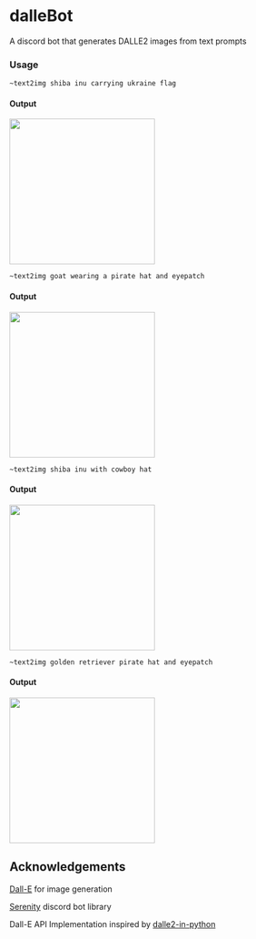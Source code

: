 # dalleBot

A discord bot that generates DALLE2 images from text prompts

### Usage

`~text2img shiba inu carrying ukraine flag`

#### Output
<img src="https://user-images.githubusercontent.com/82336674/187322702-7ee6192a-ad0b-4a95-bc3b-4836ca29cb46.png" width="256" height="256">


`~text2img goat wearing a pirate hat and eyepatch`

#### Output
<img src="https://user-images.githubusercontent.com/82336674/187337082-763756c3-3af4-4ae7-beae-9f54379dfb89.png" width="256" height="256">

`~text2img shiba inu with cowboy hat`

#### Output
<img src="https://user-images.githubusercontent.com/82336674/187337671-7d0ccb3c-0c54-4e0c-a731-de05f6bb90c3.png" width="256" height="256">

`~text2img golden retriever pirate hat and eyepatch`

#### Output
<img src="https://user-images.githubusercontent.com/82336674/187337782-726d54d2-58b5-4cd0-bdf6-de986c658d81.png" width="256" height="256">

## Acknowledgements
[Dall-E](https://openai.com/dall-e-2/) for image generation

[Serenity](https://crates.io/crates/serenity) discord bot library

Dall-E API Implementation inspired by [dalle2-in-python](https://github.com/ezzcodeezzlife/dalle2-in-python)
